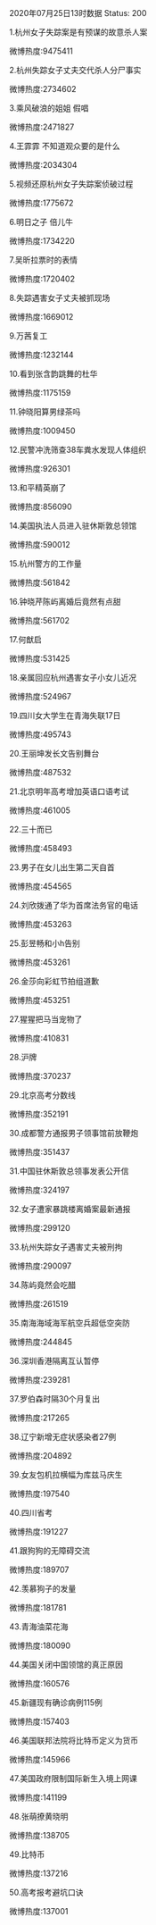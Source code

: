 2020年07月25日13时数据
Status: 200

1.杭州女子失踪案是有预谋的故意杀人案

微博热度:9475411

2.杭州失踪女子丈夫交代杀人分尸事实

微博热度:2734602

3.乘风破浪的姐姐 假唱

微博热度:2471827

4.王霏霏 不知道观众要的是什么

微博热度:2034304

5.视频还原杭州女子失踪案侦破过程

微博热度:1775672

6.明日之子 倍儿牛

微博热度:1734220

7.吴昕拉票时的表情

微博热度:1720402

8.失踪遇害女子丈夫被抓现场

微博热度:1669012

9.万茜复工

微博热度:1232144

10.看到张含韵跳舞的杜华

微博热度:1175159

11.钟晓阳算男绿茶吗

微博热度:1009450

12.民警冲洗筛查38车粪水发现人体组织

微博热度:926301

13.和平精英崩了

微博热度:856090

14.美国执法人员进入驻休斯敦总领馆

微博热度:590012

15.杭州警方的工作量

微博热度:561842

16.钟晓芹陈屿离婚后竟然有点甜

微博热度:561702

17.何猷启

微博热度:531425

18.亲属回应杭州遇害女子小女儿近况

微博热度:524967

19.四川女大学生在青海失联17日

微博热度:495743

20.王丽坤发长文告别舞台

微博热度:487532

21.北京明年高考增加英语口语考试

微博热度:461005

22.三十而已

微博热度:458493

23.男子在女儿出生第二天自首

微博热度:454565

24.刘欣拨通了华为首席法务官的电话

微博热度:453263

25.彭昱畅和小h告别

微博热度:453261

26.金莎向彩虹节拍组道歉

微博热度:453251

27.猩猩把马当宠物了

微博热度:410831

28.沪牌

微博热度:370237

29.北京高考分数线

微博热度:352191

30.成都警方通报男子领事馆前放鞭炮

微博热度:351437

31.中国驻休斯敦总领事发表公开信

微博热度:324197

32.女子遭家暴跳楼离婚案最新通报

微博热度:299120

33.杭州失踪女子遇害丈夫被刑拘

微博热度:290097

34.陈屿竟然会吃醋

微博热度:261519

35.南海海域海军航空兵超低空突防

微博热度:244845

36.深圳香港隔离互认暂停

微博热度:239281

37.罗伯森时隔30个月复出

微博热度:217265

38.辽宁新增无症状感染者27例

微博热度:204892

39.女友包机拉横幅为库兹马庆生

微博热度:197540

40.四川省考

微博热度:191227

41.跟狗狗的无障碍交流

微博热度:189707

42.羡慕狗子的发量

微博热度:181781

43.青海油菜花海

微博热度:180090

44.美国关闭中国领馆的真正原因

微博热度:160576

45.新疆现有确诊病例115例

微博热度:157403

46.美国联邦法院将比特币定义为货币

微博热度:145966

47.美国政府限制国际新生入境上网课

微博热度:141199

48.张萌撩黄晓明

微博热度:138705

49.比特币

微博热度:137216

50.高考报考避坑口诀

微博热度:137001

